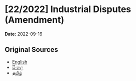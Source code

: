 # [22/2022] Industrial Disputes (Amendment)

**Date:** 2022-09-16

## Original Sources

- [English](https://documents.gov.lk/view/acts/2022/9/22-2022_E.pdf)
- [සිංහල](https://documents.gov.lk/view/acts/2022/9/22-2022_S.pdf)
- [தமிழ்](https://documents.gov.lk/view/acts/2022/9/22-2022_T.pdf)
